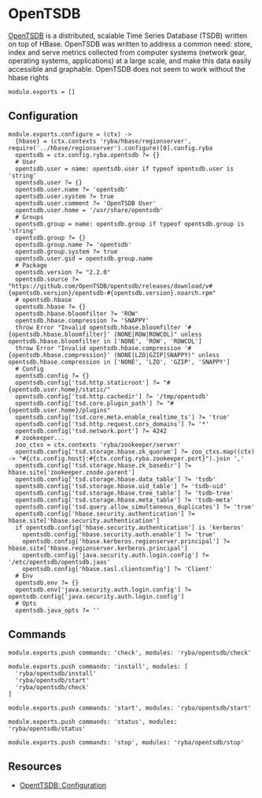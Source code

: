 
# OpenTSDB

[OpenTSDB][website] is a distributed, scalable Time Series Database (TSDB) written on
top of HBase.  OpenTSDB was written to address a common need: store, index
and serve metrics collected from computer systems (network gear, operating
systems, applications) at a large scale, and make this data easily accessible
and graphable.
OpenTSDB does not seem to work without the hbase rights

    module.exports = []

## Configuration

    module.exports.configure = (ctx) ->
      {hbase} = (ctx.contexts 'ryba/hbase/regionserver', require('../hbase/regionserver').configure)[0].config.ryba
      opentsdb = ctx.config.ryba.opentsdb ?= {}
      # User
      opentsdb.user = name: opentsdb.user if typeof opentsdb.user is 'string'
      opentsdb.user ?= {}
      opentsdb.user.name ?= 'opentsdb'
      opentsdb.user.system ?= true
      opentsdb.user.comment ?= 'OpenTSDB User'
      opentsdb.user.home = '/usr/share/opentsdb'
      # Groups
      opentsdb.group = name: opentsdb.group if typeof opentsdb.group is 'string'
      opentsdb.group ?= {}
      opentsdb.group.name ?= 'opentsdb'
      opentsdb.group.system ?= true
      opentsdb.user.gid = opentsdb.group.name
      # Package
      opentsdb.version ?= "2.2.0"
      opentsdb.source ?= "https://github.com/OpenTSDB/opentsdb/releases/download/v#{opentsdb.version}/opentsdb-#{opentsdb.version}.noarch.rpm"
      # opentsdb.hbase
      opentsdb.hbase ?= {}
      opentsdb.hbase.bloomfilter ?= 'ROW'
      opentsdb.hbase.compression ?= 'SNAPPY'
      throw Error "Invalid opentsdb.hbase.bloomfilter '#{opentsdb.hbase.bloomfilter}' (NONE|ROW|ROWCOL)" unless opentsdb.hbase.bloomfilter in ['NONE', 'ROW', 'ROWCOL']
      throw Error "Invalid opentsdb.hbase.compression '#{opentsdb.hbase.compression}' (NONE|LZO|GZIP|SNAPPY)" unless opentsdb.hbase.compression in ['NONE', 'LZO', 'GZIP', 'SNAPPY']
      # Config
      opentsdb.config ?= {}
      opentsdb.config['tsd.http.staticroot'] ?= "#{opentsdb.user.home}/static/"
      opentsdb.config['tsd.http.cachedir'] ?= '/tmp/opentsdb'
      opentsdb.config['tsd.core.plugin_path'] ?= "#{opentsdb.user.home}/plugins"
      opentsdb.config['tsd.core.meta.enable_realtime_ts'] ?= 'true'
      opentsdb.config['tsd.http.request.cors_domains'] ?= '*'
      opentsdb.config['tsd.network.port'] ?= 4242
      # zookeeper...
      zoo_ctxs = ctx.contexts 'ryba/zookeeper/server'
      opentsdb.config['tsd.storage.hbase.zk_quorum'] ?= zoo_ctxs.map((ctx) -> "#{ctx.config.host}:#{ctx.config.ryba.zookeeper.port}").join ','
      opentsdb.config['tsd.storage.hbase.zk_basedir'] ?= hbase.site['zookeeper.znode.parent']
      opentsdb.config['tsd.storage.hbase.data_table'] ?= 'tsdb'
      opentsdb.config['tsd.storage.hbase.uid_table'] ?= 'tsdb-uid'
      opentsdb.config['tsd.storage.hbase.tree_table'] ?= 'tsdb-tree'
      opentsdb.config['tsd.storage.hbase.meta_table'] ?= 'tsdb-meta'
      opentsdb.config['tsd.query.allow_simultaneous_duplicates'] ?= 'true'
      opentsdb.config['hbase.security.authentication'] ?= hbase.site['hbase.security.authentication']
      if opentsdb.config['hbase.security.authentication'] is 'kerberos'
        opentsdb.config['hbase.security.auth.enable'] ?= 'true' 
        opentsdb.config['hbase.kerberos.regionserver.principal'] ?= hbase.site['hbase.regionserver.kerberos.principal']
        opentsdb.config['java.security.auth.login.config'] ?= '/etc/opentsdb/opentsdb.jaas'
        opentsdb.config['hbase.sasl.clientconfig'] ?= 'Client'
      # Env
      opentsdb.env ?= {}
      opentsdb.env['java.security.auth.login.config'] ?= opentsdb.config['java.security.auth.login.config']
      # Opts
      opentsdb.java_opts ?= ''

## Commands

    module.exports.push commands: 'check', modules: 'ryba/opentsdb/check'

    module.exports.push commands: 'install', modules: [
      'ryba/opentsdb/install'
      'ryba/opentsdb/start'
      'ryba/opentsdb/check'
    ]

    module.exports.push commands: 'start', modules: 'ryba/opentsdb/start'

    module.exports.push commands: 'status', modules: 'ryba/opentsdb/status'

    module.exports.push commands: 'stop', modules: 'ryba/opentsdb/stop'


## Resources

*   [OpentTSDB: Configuration](http://opentsdb.net/docs/build/html/user_guide/configuration.html)

[website]: http://opentsdb.net/

